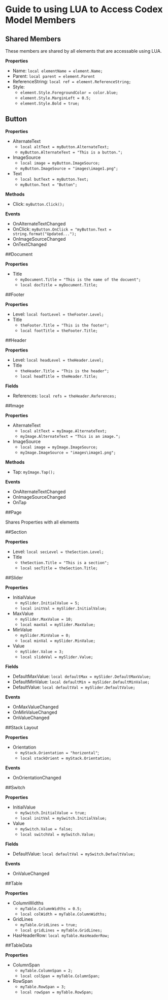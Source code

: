 # Guide to using LUA to Access Codex Model Members

## Shared Members

These members are shared by all elements that are accessable using LUA.

**Properties**

- Name: ```local elementName = element.Name;```
- Parent: ```local parent = element.Parent```
- ReferenceString: ```local ref = element.ReferenceString;```
- Style: 
  - ```element.Style.ForegroundColor = color.blue;```
  - ```element.Style.MarginLeft = 0.5;```
  - ```element.Style.Bold = true;```

## Button

**Properties**

- AlternateText
  - ```local altText = myButton.AlternateText;```
  - ```myButton.AlternateText = "This is a button.";```
- ImageSource
  - ```local image = myButton.ImageSource;```
  - ```myButton.ImageSource = "images\image1.png";```
- Text
  - ```local butText = myButton.Text;```
  - ```myButton.Text = "Button";```

**Methods**

- Click: ```myButton.Click();```

**Events**

- OnAlternateTextChanged
- OnClick: ```myButton.OnClick = "myButton.Text = string.format("Updated...");```
- OnImageSourceChanged
- OnTextChanged

##Document

**Properties**

- Title
  - ```myDocument.Title = "This is the name of the docuent";```
  - ```local docTitle = myDocument.Title;```

##Footer

**Properties**

- Level: ```local footLevel = theFooter.Level;```
- Title
  - ```theFooter.Title = "This is the footer";```
  - ```local footTitle = theFooter.Title;```

##Header

**Properties**

- Level: ```local headLevel = theHeader.Level;```
- Title
  - ```theHeader.Title = "This is the header";```
  - ```local headTitle = theHeader.Title;```

**Fields**

- References: ```local refs = theHeader.References;```

##Image

**Properties**

- AlternateText
  - ```local altText = myImage.AlternateText;```
  - ```myImage.AlternateText = "This is an image.";```
- ImageSource
  - ```local image = myImage.ImageSource;```
  - ```myImage.ImageSource = "images\image1.png";```

**Methods**

- Tap: ```myImage.Tap();```

**Events**

- OnAlternateTextChanged
- OnImageSourceChanged
- OnTap

##Page

Shares Properties with all elements

##Section

**Properties**

- Level: ```local secLevel = theSection.Level;```
- Title
  - ```theSection.Title = "This is a section";```
  - ```local secTitle = theSection.Title;```

##Slider

**Properties**

- InitialValue
  - ```mySlider.InitialValue = 5;```
  - ```local initVal = mySlider.InitialValue;```
- MaxValue
  - ```mySlider.MaxValue = 10;```
  - ```local maxVal = mySlider.MaxValue;```
- MinValue
  - ```mySlider.MinValue = 0;```
  - ```local minVal = mySlider.MinValue;```
- Value
  - ```mySlider.Value = 3;```
  - ```local slideVal = mySlider.Value;```

**Fields**

- DefaultMaxValue: ```local defaultMax = mySlider.DefaultMaxValue;```
- DefaultMinValue: ```local defaultMin = mySlider.DefaultMinValue;```
- DefaultValue: ```local defaultVal = mySlider.DefaultValue;```

**Events**

- OnMaxValueChanged
- OnMinValueChanged
- OnValueChanged

##Stack Layout

**Properties**

- Orientation
  - ```myStack.Orientation = "horizontal"```;
  - ```local stackOrient = myStack.Orientation;```

**Events**

- OnOrientationChanged

##Switch

**Properties**

- InitialValue
  - ```mySwitch.InitialValue = true;```
  - ```local initVal = mySwitch.InitialValue;```
- Value
  - ```mySwitch.Value = false;```
  - ```local switchVal = mySwitch.Value;```
  
**Fields**

- DefaultValue: ```local defaultVal = mySwitch.DefaultValue;```

**Events**

- OnValueChanged

##Table

**Properties**

- ColumnWidths
  - ```myTable.ColumnWidths = 0.5;```
  - ```local colWidth = myTable.ColumnWidths;```
- GridLines
  - ```myTable.GridLines = true;```
  - ```local gridLines = myTable.GridLines;```
- HasHeaderRow: ```local myTable.HasHeaderRow;```

##TableData

**Properties**

- ColumnSpan
  - ```myTable.ColumnSpan = 2;```
  - ```local colSpan = myTable.ColumnSpan;```
- RowSpan
  - ```myTable.RowSpan = 3;```
  - ```local rowSpan = myTable.RowSpan;```

